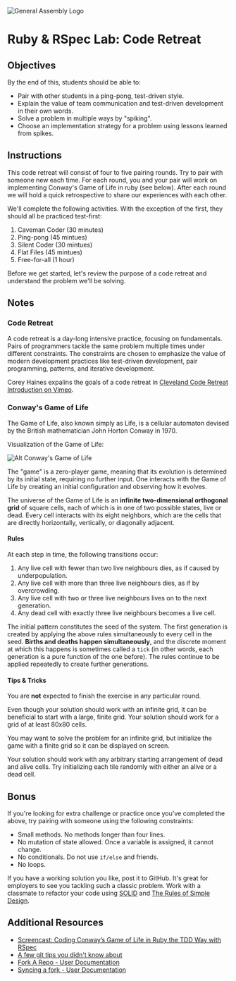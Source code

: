 ![General Assembly Logo](http://i.imgur.com/ke8USTq.png)

# Ruby \& RSpec Lab: Code Retreat

## Objectives

By the end of this, students should be able to:

- Pair with other students in a ping-pong, test-driven style.
- Explain the value of team communication and test-driven development in their own words.
- Solve a problem in multiple ways by "spiking".
- Choose an implementation strategy for a problem using lessons learned from spikes.

## Instructions

This code retreat will consist of four to five pairing rounds. Try to pair with someone new each time. For each round, you and your pair will work on implementing Conway's Game of Life in ruby (see below). After each round we will hold a quick retrospective to share our experiences with each other.

<!--
Instructor note: Code should be deleted between each round. It's fun to watch the looks on student faces when they hear this the first time.
-->

We'll complete the following activities. With the exception of the first, they should all be practiced test-first:

1. Caveman Coder (30 minutes)
1. Ping-pong (45 mintues)
1. Silent Coder (30 mintues)
1. Flat Files (45 mintues)
1. Free-for-all (1 hour)

<!--
1. Caveman Coder: whiteboard only
1. Ping-pong: one writes tests, the other code; switch halfway
1. Silent Coder: no talking allowed
1. Flat Files: no nested conditionals
1. Free-for-all: no constraints
-->

Before we get started, let's review the purpose of a code retreat and understand the problem we'll be solving.

## Notes

### Code Retreat

A code retreat is a day-long intensive practice, focusing on fundamentals. Pairs of programmers tackle the same problem multiple times under different constraints. The constraints are chosen to emphasize the value of modern development practices like test-driven development, pair programming, patterns, and iterative development.

Corey Haines expalins the goals of a code retreat in [Cleveland Code Retreat Introduction on Vimeo](http://vimeo.com/18955165).

### Conway's Game of Life

The Game of Life, also known simply as Life, is a cellular automaton devised by the British mathematician John Horton Conway in 1970.

Visualization of the Game of Life:

![Alt Conway's Game of Life](http://upload.wikimedia.org/wikipedia/commons/e/e5/Gospers_glider_gun.gif)

The "game" is a zero-player game, meaning that its evolution is determined by its initial state, requiring no further input. One interacts with the Game of Life by creating an initial configuration and observing how it evolves.

The universe of the Game of Life is an **infinite two-dimensional orthogonal grid** of square cells, each of which is in one of two possible states, live or dead. Every cell interacts with its eight neighbors, which are the cells that are directly horizontally, vertically, or diagonally adjacent.

#### Rules

At each step in time, the following transitions occur:

1. Any live cell with fewer than two live neighbours dies, as if caused by underpopulation.
2. Any live cell with more than three live neighbours dies, as if by overcrowding.
3. Any live cell with two or three live neighbours lives on to the next generation.
4. Any dead cell with exactly three live neighbours becomes a live cell.

The initial pattern constitutes the seed of the system. The first generation is created by applying the above rules simultaneously to every cell in the seed. **Births and deaths happen simultaneously**, and the discrete moment at which this happens is sometimes called a `tick` (in other words, each generation is a pure function of the one before). The rules continue to be applied repeatedly to create further generations.

#### Tips \& Tricks

You are **not** expected to finish the exercise in any particular round.

Even though your solution should work with an infinite grid, it can be beneficial to start with a large, finite grid. Your solution should work for a grid of at least 80x80 cells.

You may want to solve the problem for an infinite grid, but initialize the game with a finite grid so it can be displayed on screen.

Your solution should work with any arbitrary starting arrangement of dead and alive cells. Try initializing each tile randomly with either an alive or a dead cell.

## Bonus

If you're looking for extra challenge or practice once you've completed the above, try pairing with someone using the following constraints:

- Small methods. No methods longer than four lines.
- No mutation of state allowed. Once a variable is assigned, it cannot change.
- No conditionals. Do not use `if/else` and friends.
- No loops.

If you have a working solution you like, post it to GitHub. It's great for employers to see you tackling such a classic problem. Work with a classmate to refactor your code using [SOLID](http://butunclebob.com/ArticleS.UncleBob.PrinciplesOfOod) and [The Rules of Simple Design](http://xprogramming.com/classics/expemergentdesign/).

## Additional Resources

- [Screencast: Coding Conway’s Game of Life in Ruby the TDD Way with RSpec](http://www.rubyinside.com/screencast-coding-conways-game-of-life-in-ruby-the-tdd-way-with-rspec-5564.html)
- [A few git tips you didn't know about](http://mislav.uniqpath.com/2010/07/git-tips/)
- [Fork A Repo - User Documentation](https://help.github.com/articles/fork-a-repo/)
- [Syncing a fork - User Documentation](https://help.github.com/articles/syncing-a-fork/)
